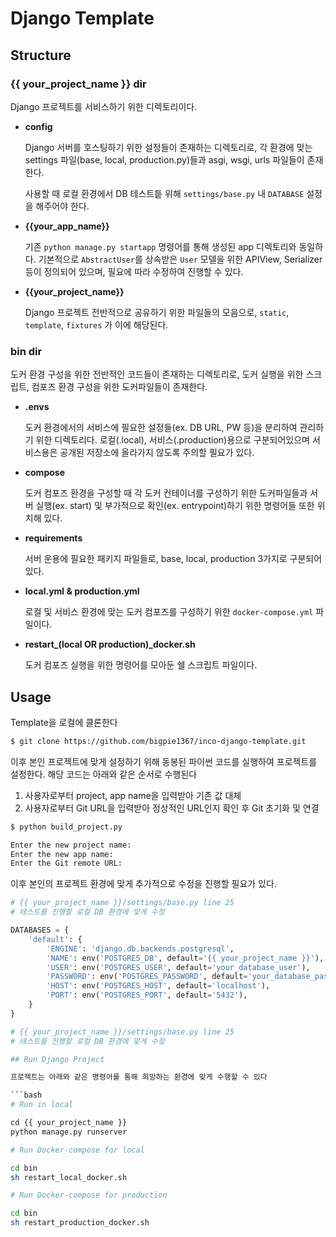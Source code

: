 # Django Template

## Structure

### **{{ your_project_name }} dir**

Django 프로젝트를 서비스하기 위한 디렉토리이다.

- **config**

  Django 서버를 호스팅하기 위한 설정들이 존재하는 디렉토리로, 각 환경에 맞는 settings 파일(base, local, production.py)들과 asgi, wsgi, urls 파일들이 존재한다.

  사용할 때 로컬 환경에서 DB 테스트틑 위해 `settings/base.py` 내 `DATABASE` 설정을 해주어야 한다.

- **{{your_app_name}}**

  기존 `python manage.py startapp` 명령어를 통해 생성된 app 디렉토리와 동일하다. 기본적으로 `AbstractUser`를 상속받은 `User` 모델을 위한 APIView, Serializer 등이 정의되어 있으며, 필요에 따라 수정하여 진행할 수 있다.

- **{{your_project_name}}**

  Django 프로젝트 전반적으로 공유하기 위한 파일들의 모음으로, `static`, `template`, `fixtures` 가 이에 해당된다.

### **bin dir**

도커 환경 구성을 위한 전반적인 코드들이 존재하는 디렉토리로, 도커 실행을 위한 스크립트, 컴포즈 환경 구성을 위한 도커파일들이 존재한다.

- **.envs**

  도커 환경에서의 서비스에 필요한 설정들(ex. DB URL, PW 등)을 분리하여 관리하기 위한 디렉토리다. 로컬(.local), 서비스(.production)용으로 구분되어있으며 서비스용은 공개된 저장소에 올라가지 않도록 주의할 필요가 있다.

- **compose**

  도커 컴포즈 환경을 구성할 때 각 도커 컨테이너를 구성하기 위한 도커파일들과 서버 실행(ex. start) 및 부가적으로 확인(ex. entrypoint)하기 위한 명령어들 또한 위치해 있다.

- **requirements**

  서버 운용에 필요한 패키지 파일들로, base, local, production 3가지로 구분되어 있다.

- **local.yml & production.yml**

  로컬 및 서비스 환경에 맞는 도커 컴포즈를 구성하기 위한 `docker-compose.yml` 파일이다.

- **restart\_(local OR production)\_docker.sh**

  도커 컴포즈 실행을 위한 명령어를 모아둔 쉘 스크립트 파일이다.

## Usage

Template을 로컬에 클론한다

```bash
$ git clone https://github.com/bigpie1367/inco-django-template.git
```

이후 본인 프로젝트에 맞게 설정하기 위해 동봉된 파이썬 코드를 실행하여 프로젝트를 설정한다. 해당 코드는 아래와 같은 순서로 수행된다

1. 사용자로부터 project, app name을 입력받아 기존 값 대체
2. 사용자로부터 Git URL을 입력받아 정상적인 URL인지 확인 후 Git 초기화 및 연결

```python
$ python build_project.py

Enter the new project name:
Enter the new app name:
Enter the Git remote URL:
```

이후 본인의 프로젝트 환경에 맞게 추가적으로 수정을 진행할 필요가 있다.

```python
# {{ your_project_name }}/settings/base.py line 25
# 테스트를 진행할 로컬 DB 환경에 맞게 수정

DATABASES = {
    'default': {
        'ENGINE': 'django.db.backends.postgresql',
        'NAME': env('POSTGRES_DB', default='{{ your_project_name }}'),
        'USER': env('POSTGRES_USER', default='your_database_user'),
        'PASSWORD': env('POSTGRES_PASSWORD', default='your_database_password'),
        'HOST': env('POSTGRES_HOST', default='localhost'),
        'PORT': env('POSTGRES_PORT', default='5432'),
    }
}
```

```python
# {{ your_project_name }}/settings/base.py line 25
# 테스트를 진행할 로컬 DB 환경에 맞게 수정

## Run Django Project

프로젝트는 아래와 같은 명령어를 통해 희망하는 환경에 맞게 수행할 수 있다

```bash
# Run in local

cd {{ your_project_name }}
python manage.py runserver
```

```bash
# Run Docker-compose for local

cd bin
sh restart_local_docker.sh
```

```bash
# Run Docker-compose for production

cd bin
sh restart_production_docker.sh
```
